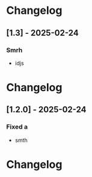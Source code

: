 # Changelog


## [1.3] - 2025-02-24
### Smrh
- idjs
# Changelog


## [1.2.0] - 2025-02-24
### Fixed a
- smth
# Changelog

